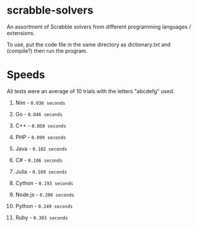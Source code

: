 # scrabble-solvers
An assortment of Scrabble solvers from different programming languages / extensions.

To use, put the code file in the same directory as dictionary.txt and (compile?) then run the program.

# Speeds
All tests were an average of 10 trials with the letters "abcdefg" used.

1. Nim - `0.036 seconds`

2. Go - `0.046 seconds`

3. C++ - `0.050 seconds`
  
4. PHP - `0.099 seconds`
  
5. Java - `0.102 seconds`

6. C# - `0.106 seconds`

7. Julia - `0.109 seconds`

8. Cython - `0.193 seconds`

9. Node.js - `0.206 seconds`

10. Python - `0.249 seconds`

11. Ruby - `0.303 seconds`






